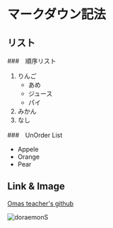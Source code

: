 # マークダウン記法

## リスト

###　順序リスト

1. りんご
    - あめ
    - ジュース
    - パイ
1. みかん
1. なし

###　UnOrder List

- Appele
- Orange
- Pear

## Link & Image

[Omas teacher's github](https://github.com/omas-public)

![doraemonS](https://live.staticflickr.com/3815/13442164694_2168592e91_b.jpg)